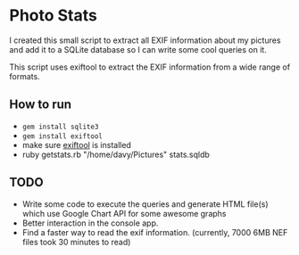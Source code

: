 Photo Stats
=================
I created this small script to extract all EXIF information about my pictures
and add it to a SQLite database so I can write some cool queries on it.

This script uses exiftool to extract the EXIF information from a wide range of
formats.

How to run
---------
 - `gem install sqlite3`
 - `gem install exiftool`
 - make sure [exiftool](http://www.sno.phy.queensu.ca/~phil/exiftool/) is
   installed
 - ruby getstats.rb "/home/davy/Pictures" stats.sqldb


TODO
---------
 - Write some code to execute the queries and generate HTML file(s) which use
   Google Chart API for some awesome graphs
 - Better interaction in the console app.
 - Find a faster way to read the exif information. (currently, 7000 6MB NEF
   files took 30 minutes to read)
